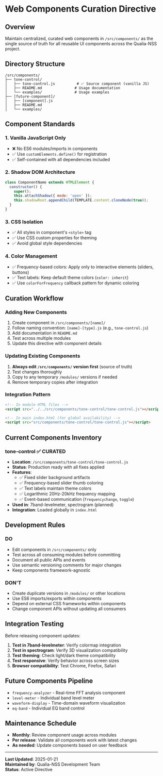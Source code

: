 # Web Components Curation Directive

## Overview
Maintain centralized, curated web components in `/src/components/` as the single source of truth for all reusable UI components across the Qualia-NSS project.

## Directory Structure

```
/src/components/
├── tone-control/
│   ├── tone-control.js          # ✅ Source component (vanilla JS)
│   ├── README.md               # Usage documentation  
│   └── examples/               # Usage examples
├── [future-component]/
│   ├── [component].js
│   ├── README.md
│   └── examples/
```

## Component Standards

### 1. **Vanilla JavaScript Only**
- ❌ No ES6 modules/imports in components
- ✅ Use `customElements.define()` for registration
- ✅ Self-contained with all dependencies included

### 2. **Shadow DOM Architecture**
```javascript
class ComponentName extends HTMLElement {
  constructor() {
    super();
    this.attachShadow({ mode: 'open' });
    this.shadowRoot.appendChild(TEMPLATE.content.cloneNode(true));
  }
}
```

### 3. **CSS Isolation**
- ✅ All styles in component's `<style>` tag
- ✅ Use CSS custom properties for theming
- ✅ Avoid global style dependencies

### 4. **Color Management**
- ✅ Frequency-based colors: Apply only to interactive elements (sliders, buttons)
- ✅ Text labels: Keep default theme colors (`color: inherit`)
- ✅ Use `colorForFrequency` callback pattern for dynamic coloring

## Curation Workflow

### **Adding New Components**
1. Create component in `/src/components/[name]/`
2. Follow naming convention: `[name]-[type].js` (e.g., `tone-control.js`)
3. Add documentation in `README.md`
4. Test across multiple modules
5. Update this directive with component details

### **Updating Existing Components** 
1. **Always edit `/src/components/` version first** (source of truth)
2. Test changes thoroughly
3. Copy to any temporary `/modules/` versions if needed
4. Remove temporary copies after integration

### **Integration Pattern**
```html
<!-- In module HTML files -->
<script src="../../src/components/tone-control/tone-control.js"></script>

<!-- In main index.html (for global availability) -->
<script src="src/components/tone-control/tone-control.js"></script>
```

## Current Components Inventory

### **tone-control** ✅ **CURATED**
- **Location**: `/src/components/tone-control/tone-control.js`
- **Status**: Production ready with all fixes applied
- **Features**: 
  - ✅ Fixed slider background artifacts
  - ✅ Frequency-based slider thumb coloring
  - ✅ Text labels maintain theme colors
  - ✅ Logarithmic 20Hz-20kHz frequency mapping
  - ✅ Event-based communication (`frequencychange`, `toggle`)
- **Used in**: 7band-levelmeter, spectrogram (planned)
- **Integration**: Loaded globally in `index.html`

## Development Rules

### **DO**
- Edit components in `/src/components/` only
- Test across all consuming modules before committing
- Document all public APIs and events
- Use semantic versioning comments for major changes
- Keep components framework-agnostic

### **DON'T**
- Create duplicate versions in `/modules/` or other locations
- Use ES6 imports/exports within components
- Depend on external CSS frameworks within components
- Change component APIs without updating all consumers

## Integration Testing

Before releasing component updates:

1. **Test in 7band-levelmeter**: Verify colormap integration
2. **Test in spectrogram**: Verify 3D visualization compatibility
3. **Test theming**: Check light/dark theme compatibility
4. **Test responsive**: Verify behavior across screen sizes
5. **Browser compatibility**: Test Chrome, Firefox, Safari

## Future Components Pipeline

- `frequency-analyzer` - Real-time FFT analysis component
- `level-meter` - Individual band level meter
- `waveform-display` - Time-domain waveform visualization
- `eq-band` - Individual EQ band control

## Maintenance Schedule

- **Monthly**: Review component usage across modules
- **Per release**: Validate all components work with latest changes
- **As needed**: Update components based on user feedback

---

**Last Updated**: 2025-01-21  
**Maintained by**: Qualia-NSS Development Team  
**Status**: Active Directive